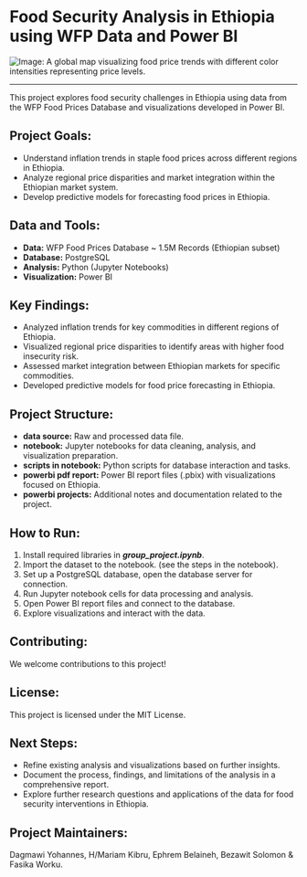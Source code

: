 # Food Security Analysis in Ethiopia using WFP Data and Power BI

![Image: A global map visualizing food price trends with different color intensities representing price levels.](https://as2.ftcdn.net/v2/jpg/05/73/83/03/1000_F_573830325_ATVFFmqEIWQ8ltIqxnTWULsh8R6VmzRf.jpg)

---

This project explores food security challenges in Ethiopia using data from the WFP Food Prices Database and visualizations developed in Power BI.


## Project Goals:
- Understand inflation trends in staple food prices across different regions in Ethiopia.
- Analyze regional price disparities and market integration within the Ethiopian market system.
- Develop predictive models for forecasting food prices in Ethiopia.

## Data and Tools:
- **Data:** WFP Food Prices Database ~ 1.5M Records (Ethiopian subset)
- **Database:** PostgreSQL
- **Analysis:** Python (Jupyter Notebooks)
- **Visualization:** Power BI

## Key Findings:
- Analyzed inflation trends for key commodities in different regions of Ethiopia.
- Visualized regional price disparities to identify areas with higher food insecurity risk.
- Assessed market integration between Ethiopian markets for specific commodities.
- Developed predictive models for food price forecasting in Ethiopia.

## Project Structure:
- **data source:** Raw and processed data file.
- **notebook:** Jupyter notebooks for data cleaning, analysis, and visualization preparation.
- **scripts in notebook:** Python scripts for database interaction and tasks.
- **powerbi pdf report:** Power BI report files (.pbix) with visualizations focused on Ethiopia.
- **powerbi projects:** Additional notes and documentation related to the project.

## How to Run:
1. Install required libraries in ***group_project.ipynb***.
2. Import the dataset to the notebook. (see the steps in the notebook).
3. Set up a PostgreSQL database, open the database server for connection.
4. Run Jupyter notebook cells for data processing and analysis.
5. Open Power BI report files and connect to the database.
6. Explore visualizations and interact with the data.

## Contributing:
We welcome contributions to this project!

## License:
This project is licensed under the MIT License.

## Next Steps:
- Refine existing analysis and visualizations based on further insights.
- Document the process, findings, and limitations of the analysis in a comprehensive report.
- Explore further research questions and applications of the data for food security interventions in Ethiopia.

## Project Maintainers:
Dagmawi Yohannes, H/Mariam Kibru, Ephrem Belaineh, Bezawit Solomon & Fasika Worku.
